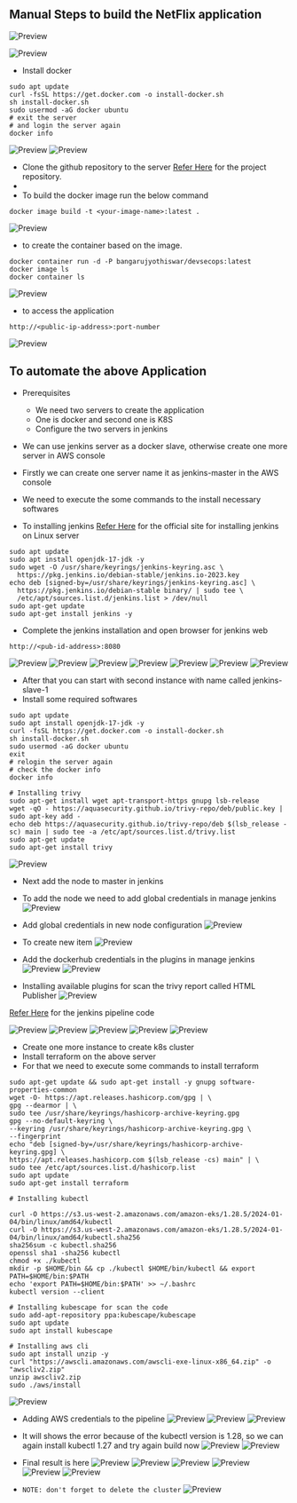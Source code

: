 Manual Steps to build the NetFlix application
---------------------------------------------

![Preview](Images/sample_netflix.png)

![Preview](Images/jenkins.png)
* Install docker
```
sudo apt update
curl -fsSL https://get.docker.com -o install-docker.sh
sh install-docker.sh
sudo usermod -aG docker ubuntu
# exit the server
# and login the server again
docker info

```
![Preview](Images/jenkins1.png)
![Preview](Images/jenkins2.png)

* Clone the github repository to the server [Refer Here](https://github.com/aarkay-gummadi/DevSecOps_Project) for the project repository.
* 
* To build the docker image run the below command
```
docker image build -t <your-image-name>:latest .
```
![Preview](Images/jenkins3.png)

* to create the container based on the image.
```
docker container run -d -P bangarujyothiswar/devsecops:latest
docker image ls
docker container ls
```
![Preview](Images/jenkins4.png)

* to access the application 
```
http://<public-ip-address>:port-number
```
![Preview](Images/jenkins5.png)


To automate the above Application
----------------------------------
* Prerequisites
    * We need two servers to create the application
    * One is docker and second one is K8S
    * Configure the two servers in jenkins
* We can use jenkins server as a docker slave, otherwise create one more server in AWS console
* Firstly we can create one server name it as jenkins-master in the AWS console

* We need to execute the some commands to the install necessary softwares
* To installing jenkins [Refer Here](https://www.jenkins.io/doc/book/installing/linux/#long-term-support-release) for the official site for  installing jenkins on Linux server

```
sudo apt update
sudo apt install openjdk-17-jdk -y
sudo wget -O /usr/share/keyrings/jenkins-keyring.asc \
  https://pkg.jenkins.io/debian-stable/jenkins.io-2023.key
echo deb [signed-by=/usr/share/keyrings/jenkins-keyring.asc] \
  https://pkg.jenkins.io/debian-stable binary/ | sudo tee \
  /etc/apt/sources.list.d/jenkins.list > /dev/null
sudo apt-get update
sudo apt-get install jenkins -y
``` 

* Complete the jenkins installation and open browser for jenkins web 
```
http://<pub-id-address>:8080
```
![Preview](Images/jenkins15.png)
![Preview](Images/jenkins16.png)
![Preview](Images/jenkins17.png)
![Preview](Images/jenkins18.png)
![Preview](Images/jenkins19.png)
![Preview](Images/jenkins6.png)
![Preview](Images/jenkins7.png)



* After that you can start with second instance with name called jenkins-slave-1
* Install some required softwares
```
sudo apt update
sudo apt install openjdk-17-jdk -y
curl -fsSL https://get.docker.com -o install-docker.sh
sh install-docker.sh
sudo usermod -aG docker ubuntu
exit
# relogin the server again
# check the docker info
docker info

# Installing trivy
sudo apt-get install wget apt-transport-https gnupg lsb-release
wget -qO - https://aquasecurity.github.io/trivy-repo/deb/public.key | sudo apt-key add -
echo deb https://aquasecurity.github.io/trivy-repo/deb $(lsb_release -sc) main | sudo tee -a /etc/apt/sources.list.d/trivy.list
sudo apt-get update
sudo apt-get install trivy
```
![Preview](Images/jenkins8.png)

* Next add the node to master in jenkins
* To add the node we need to add global credentials in manage jenkins
![Preview](Images/jenkins9.png)
* Add global credentials in new node configuration
![Preview](Images/jenkins10.png)

* To create new item
![Preview](Images/jenkins11.png)
* Add the dockerhub credentials in the plugins in manage jenkins
![Preview](Images/jenkins12.png)
![Preview](Images/jenkins13.png)
* Installing available plugins for scan the trivy report called HTML Publisher
![Preview](Images/jenkins14.png)


[Refer Here](https://github.com/aarkay-gummadi/DevSecOps_Project/blob/main/Jenkinsfile) for the jenkins pipeline code

![Preview](Images/jenkins20.png)
![Preview](Images/jenkins21.png)
![Preview](Images/jenkins22.png)
![Preview](Images/jenkins23.png)
![Preview](Images/jenkins24.png)

* Create one more instance to create k8s cluster
* Install terraform on the above server
* For that we need to execute some commands to install terraform 
```
sudo apt-get update && sudo apt-get install -y gnupg software-properties-common
wget -O- https://apt.releases.hashicorp.com/gpg | \
gpg --dearmor | \
sudo tee /usr/share/keyrings/hashicorp-archive-keyring.gpg
gpg --no-default-keyring \
--keyring /usr/share/keyrings/hashicorp-archive-keyring.gpg \
--fingerprint
echo "deb [signed-by=/usr/share/keyrings/hashicorp-archive-keyring.gpg] \
https://apt.releases.hashicorp.com $(lsb_release -cs) main" | \
sudo tee /etc/apt/sources.list.d/hashicorp.list
sudo apt update
sudo apt-get install terraform

# Installing kubectl

curl -O https://s3.us-west-2.amazonaws.com/amazon-eks/1.28.5/2024-01-04/bin/linux/amd64/kubectl
curl -O https://s3.us-west-2.amazonaws.com/amazon-eks/1.28.5/2024-01-04/bin/linux/amd64/kubectl.sha256
sha256sum -c kubectl.sha256
openssl sha1 -sha256 kubectl
chmod +x ./kubectl
mkdir -p $HOME/bin && cp ./kubectl $HOME/bin/kubectl && export PATH=$HOME/bin:$PATH
echo 'export PATH=$HOME/bin:$PATH' >> ~/.bashrc
kubectl version --client

# Installing kubescape for scan the code
sudo add-apt-repository ppa:kubescape/kubescape
sudo apt update
sudo apt install kubescape

# Installing aws cli 
sudo apt install unzip -y
curl "https://awscli.amazonaws.com/awscli-exe-linux-x86_64.zip" -o "awscliv2.zip"
unzip awscliv2.zip
sudo ./aws/install
```
![Preview](Images/jenkins28.png)

* Adding AWS credentials to the pipeline
![Preview](Images/jenkins25.png)
![Preview](Images/jenkins26.png)
![Preview](Images/jenkins27.png)

* It will shows the error because of the kubectl version is 1.28, so we can again install kubectl 1.27 and try again build now
![Preview](Images/jenkins29.png)
![Preview](Images/jenkins30.png)

* Final result is here
![Preview](Images/jenkins31.png)
![Preview](Images/jenkins32.png)
![Preview](Images/jenkins33.png)
![Preview](Images/jenkins34.png)
![Preview](Images/jenkins35.png)
![Preview](Images/jenkins36.png)


* `NOTE: don't forget to delete the cluster`
![Preview](Images/jenkins37.png)
